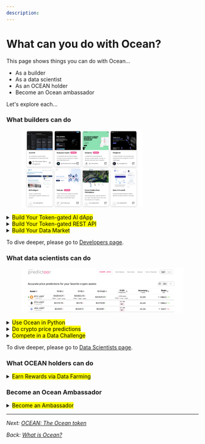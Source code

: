 ```yaml
---
description: 
---
```


# What can you do with Ocean?

This page shows things you can do with Ocean...
- As a builder
- As a data scientist
- As an OCEAN holder
- Become an Ocean ambassador

Let's explore each...

### What builders can do

<figure><img src="../.gitbook/assets/general/dapps.png" width="75%"></figure>

<details>

<summary><mark style="color:black;">Build Your Token-gated AI dApp</mark></summary>

Monetize by making your dApp token-gated. Users no longer have to use credit cards or manage OAuth credentials. Rather, they buy & spend ERC20 datatokens to access your dApp content.

Go further yet: rather than storing user profile data on your centralized server -- which exposes you to liability --  have it on-chain encrypted by the user's wallet, and just-in-time decrypt for the app.

</details>


<details>

<summary><mark style="color:black;">Build Your Token-gated REST API</mark></summary>

Focus on the backend: make a Web3-native REST API. Like the token-gated dApps, consumers of the REST API buy access with crypto, not credit cards.

</details>


<details>

<summary><mark style="color:black;">Build Your Data Market</mark></summary>

Build a decentralized data marketplace by [forking Ocean Market code](../developers/build-a-marketplace/) to quickly get something good, or by building up from Ocean components for a more custom look.

</details>

To dive deeper, please go to [Developers page](../developers/README.md).



### What data scientists can do

<div align="center">
<figure><img src="../.gitbook/assets/predictoor/predictoor_ui_crop.png"></figure>
</div>

<details>

<summary><mark style="color:black;">Use Ocean in Python</mark></summary>

The **[ocean.py](../data-scientists/ocean.py/README.md)** library is built for the key environment of data scientists: Python. Use it to earn $ from your data, share your data, get more data from others, and see provenance of data usage.

</details>


<details>

<summary><mark style="color:black;">Do crypto price predictions</mark></summary>

With [Ocean Predictoor](../predictoor/README.md), you submit predictions for the future price of BTC, ETH etc, and earn. The more accurate your predictions, the more $ you can earn.

</details>


<details>

<summary><mark style="color:black;">Compete in a Data Challenge</mark></summary>

Ocean regularly offer [data science challenges](../data-scientists/join-a-data-challenge) on real-world problems. Showcase your skills, and earn $ prizes.

</details>

To dive deeper, please go to [Data Scientists page](../data-scientists/README.md).


### What OCEAN holders can do

<details>

<summary><mark style="color:black;">Earn Rewards via Data Farming</mark></summary>

Ocean's [Data Farming](../data-farming/README.md) incentives program enables OCEAN holders to earn by locking OCEAN, and curating data.

</details>

### Become an Ocean Ambassador


<details>
<summary><mark style="color:black;">Become an Ambassador</mark></summary>

As an ambassador, you are an advocate for the protocol, promoting its vision and mission. By sharing your knowledge and enthusiasm, you can educate others about the benefits of Ocean Protocol, inspiring them to join the ecosystem. As part of a global community of like-minded individuals, you gain access to exclusive resources, networking opportunities, and collaborations that further enhance your expertise in the data economy. Of course, the Ocean Protocol Ambassador Program rewards contributors with weekly bounties and discretionary grants for growing the Ocean Protocol communtiy worldwide.

Follow the steps below to become an ambassador:

To become a member of the Ambassador Program, follow these steps: 
1. Join Ocean Protocol's [Discord](https://discord.com/invite/TnXjkR5) server
2. Join the Discord channel called #treasure-hunter. 
3. Access the application form: "[Apply](https://discord.com/channels/612953348487905282/1133478278531911790) to use this channel."
4. Answer the questions in the application form. 
5. Once you've completed the application process, you can start earning experience points (XP) by actively engaging in discussions on various topics related to the Ocean Protocol.
</details>


----

_Next: [OCEAN: The Ocean token](ocean-token.md)_

_Back: [What is Ocean?](what-is-ocean.md)_
